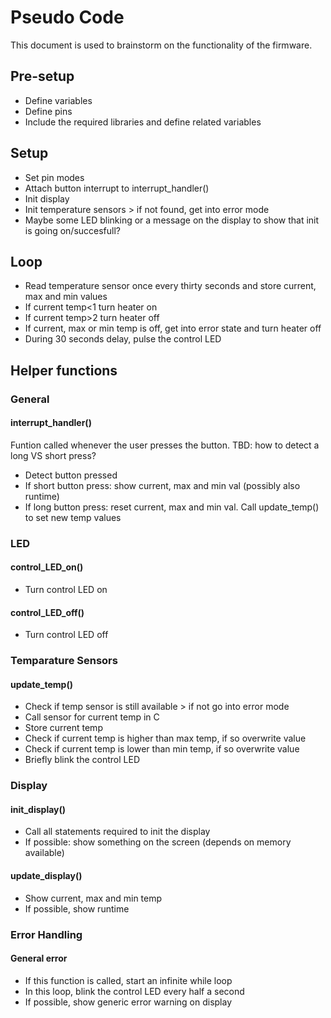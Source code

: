 # Pseudo Code
This document is used to brainstorm on the functionality of the firmware.


## Pre-setup
- Define variables
- Define pins
- Include the required libraries and define related variables

## Setup
- Set pin modes
- Attach button interrupt to interrupt_handler()
- Init display
- Init temperature sensors > if not found, get into error mode
- Maybe some LED blinking or a message on the display to show that init is going on/succesfull? 

## Loop
- Read temperature sensor once every thirty seconds and store current, max and min values
- If current temp<1 turn heater on
- If current temp>2 turn heater off
- If current, max or min temp is off, get into error state and turn heater off
- During 30 seconds delay, pulse the control LED

## Helper functions
### General
#### interrupt_handler()
Funtion called whenever the user presses the button.
TBD: how to detect a long VS short press?

- Detect button pressed
- If short button press: show current, max and min val (possibly also runtime)
- If long button press: reset current, max and min val. Call update_temp() to set new temp values

### LED
#### control_LED_on()
- Turn control LED on

#### control_LED_off()
- Turn control LED off

### Temparature Sensors
#### update_temp()
- Check if temp sensor is still available > if not go into error mode
- Call sensor for current temp in C
- Store current temp
- Check if current temp is higher than max temp, if so overwrite value
- Check if current temp is lower than min temp, if so overwrite value
- Briefly blink the control LED

### Display
#### init_display()
- Call all statements required to init the display
- If possible: show something on the screen (depends on memory available)

#### update_display()
- Show current, max and min temp
- If possible, show runtime

### Error Handling
#### General error
- If this function is called, start an infinite while loop
- In this loop, blink the control LED every half a second
- If possible, show generic error warning on display